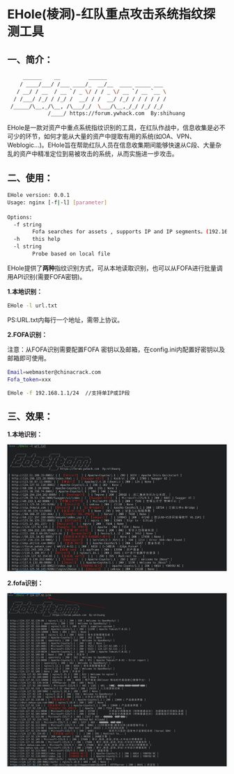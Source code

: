 # EHole(棱洞)-红队重点攻击系统指纹探测工具

## 一、简介：

```bash
     ______    __         ______
    / ____/___/ /___ ____/_  __/__  ____ _____ ___
   / __/ / __  / __ `/ _ \/ / / _ \/ __ `/ __ `__ \
  / /___/ /_/ / /_/ /  __/ / /  __/ /_/ / / / / / /
 /_____/\__,_/\__, /\___/_/  \___/\__,_/_/ /_/ /_/
			 /____/ https://forum.ywhack.com  By:shihuang         
```

   EHole是一款对资产中重点系统指纹识别的工具，在红队作战中，信息收集是必不可少的环节，如何才能从大量的资产中提取有用的系统(如OA、VPN、Weblogic...)。EHole旨在帮助红队人员在信息收集期间能够快速从C段、大量杂乱的资产中精准定位到易被攻击的系统，从而实施进一步攻击。

## 二、使用：

```bash
EHole version: 0.0.1
Usage: nginx [-f|-l] [parameter]

Options:
  -f string
    	Fofa searches for assets , supports IP and IP segments。(192.168.1.1 | 192.168.1.0/24)
  -h	this help
  -l string
    	Probe based on local file
```

EHole提供了**两种**指纹识别方式，可从本地读取识别，也可以从FOFA进行批量调用API识别(需要FOFA密钥)。

**1.本地识别：**

```bash
EHole -l url.txt
```

PS:URL.txt内每行一个地址，需带上协议。

**2.FOFA识别：**

注意：从FOFA识别需要配置FOFA 密钥以及邮箱，在config.ini内配置好密钥以及邮箱即可使用。

```bash
Email=webmaster@chinacrack.com
Fofa_token=xxx
```

```bash
EHole -f 192.168.1.1/24  //支持单IP或IP段
```

## 三、效果：

**1.本地识别：**

![Xnip2020-12-04_14-46-46](images/Xnip2020-12-04_14-46-46.png)

**2.fofa识别：**

![Xnip2020-12-04_14-50-38](images/Xnip2020-12-04_14-50-38.png)





